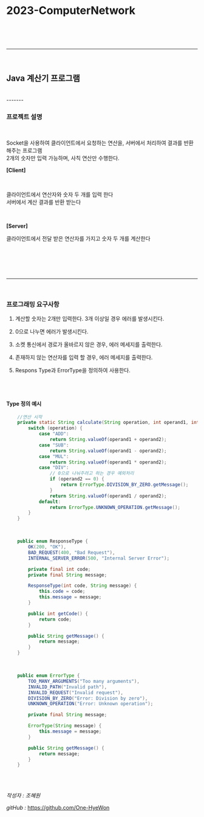 # 2023-ComputerNetwork

</br>
</br>
</br>

-------
</br>

## Java 계산기 프로그램

</br>
-------
</br>

### 프로젝트 설명
</br>

Socket을 사용하여 클라이언트에서 요청하는 연산을, 서버에서 처리하여 결과를 반환해주는 프로그램    
2개의 숫자만 입력 가능하며, 사칙 연산만 수행한다.    


**[Client]**   

</br>

클라이언트에서 연산자와 숫자 두 개를 입력 한다   
서버에서 계산 결과를 반환 받는다   

</br>

**[Server]**   

클라이언트에서 전달 받은 연산자를 가지고 숫자 두 개를 계산한다   

</br>
</br>


</br>
</br>

-------------    

</br>

### 프로그래밍 요구사항

1. 계산할 숫자는 2개만 입력한다. 3개 이상일 경우 에러를 발생시킨다.

2. 0으로 나누면 에러가 발생시킨다.

3. 소켓 통신에서 경로가 올바르지 않은 경우, 에러 메세지를 출력한다.

4. 존재하지 않는 연산자를 입력 할 경우, 에러 메세지를 출력한다.

5. Respons Type과 ErrorType을 정의하여 사용한다.    

</br>
</br>

#### Type 정의 예시

```java
    //연산 시작
    private static String calculate(String operation, int operand1, int operand2) {
        switch (operation) {
            case "ADD":
                return String.valueOf(operand1 + operand2);
            case "SUB":
                return String.valueOf(operand1 - operand2);
            case "MUL":
                return String.valueOf(operand1 * operand2);
            case "DIV":
                // 0으로 나눠주려고 하는 경우 예외처리
                if (operand2 == 0) {
                    return ErrorType.DIVISION_BY_ZERO.getMessage();
                }
                return String.valueOf(operand1 / operand2);
            default:
                return ErrorType.UNKNOWN_OPERATION.getMessage();
        }
    }
```

</br>

```java
    public enum ResponseType {
        OK(200, "OK"),
        BAD_REQUEST(400, "Bad Request"),
        INTERNAL_SERVER_ERROR(500, "Internal Server Error");

        private final int code;
        private final String message;

        ResponseType(int code, String message) {
            this.code = code;
            this.message = message;
        }

        public int getCode() {
            return code;
        }

        public String getMessage() {
            return message;
        }
    }

```

</br>

```java
    public enum ErrorType {
        TOO_MANY_ARGUMENTS("Too many arguments"),
        INVALID_PATH("Invalid path"),
        INVALID_REQUEST("Invalid request"),
        DIVISION_BY_ZERO("Error: Division by zero"),
        UNKNOWN_OPERATION("Error: Unknown operation");

        private final String message;

        ErrorType(String message) {
            this.message = message;
        }

        public String getMessage() {
            return message;
        }
    }
```

</br>
</br>

*작성자 : 조혜원*    

*gitHub :* <https://github.com/One-HyeWon>

